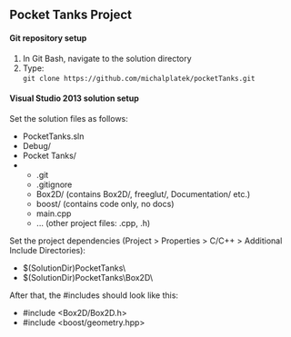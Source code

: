 <h2>Pocket Tanks Project</h2>

<h4>Git repository setup</h4>
<ol>
	<li>In Git Bash, navigate to the solution directory</li>
	<li>Type:<br /><code>git clone https://github.com/michalplatek/pocketTanks.git</code></li>
</ol>

<h4>Visual Studio 2013 solution setup</h4>

<p>Set the solution files as follows:</p>
<ul>
		<li>PocketTanks.sln</li>
		<li>Debug/</li>
		<li>Pocket Tanks/</li>
		<li>
			<ul>
				<li>.git</li>
				<li>.gitignore</li>
				<li>Box2D/ (contains Box2D/, freeglut/, Documentation/ etc.)</li>
				<li>boost/ (contains code only, no docs)</li>
				<li>main.cpp</li>
				<li>... (other project files: .cpp, .h)</li>
			</ul>
		</li>
</ul>

<p>Set the project dependencies (Project > Properties > C/C++ > Additional Include Directories):</p>
<ul>
	<li>$(SolutionDir)PocketTanks\</li>
	<li>$(SolutionDir)PocketTanks\Box2D\</li>
</ul>

<p>After that, the #includes should look like this:</p>
<ul>
	<li>#include &lt;Box2D/Box2D.h&gt;</li>
	<li>#include &lt;boost/geometry.hpp&gt;</li>
</ul>